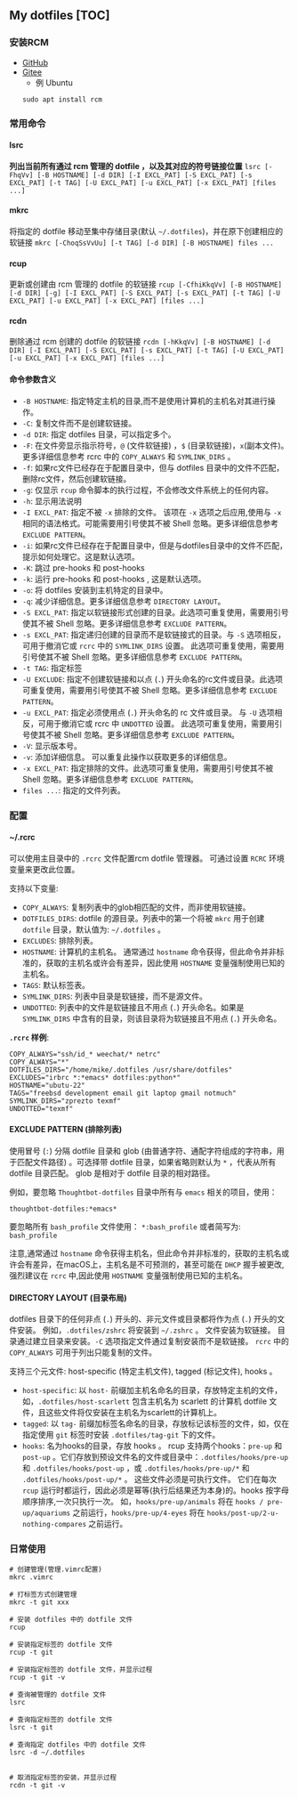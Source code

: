 My dotfiles 
[TOC]
---
###  安装RCM
- [GitHub](https://github.com/thoughtbot/rcm)
- [Gitee](https://gitee.com/mirrors/rcm)
  - 例 Ubuntu
  ```
  sudo apt install rcm
  ```
### 常用命令
#### lsrc
**列出当前所有通过 rcm 管理的 dotfile ，以及其对应的符号链接位置**
`lsrc [-FhqVv] [-B HOSTNAME] [-d DIR] [-I EXCL_PAT] [-S EXCL_PAT] [-s EXCL_PAT] [-t TAG] [-U EXCL_PAT] [-u EXCL_PAT] [-x EXCL_PAT] [files ...]`

#### mkrc
将指定的 dotfile 移动至集中存储目录(默认 `~/.dotfiles`)，并在原下创建相应的软链接
`mkrc [-ChoqSsVvUu] [-t TAG] [-d DIR] [-B HOSTNAME] files ...`

#### rcup
更新或创建由 rcm 管理的 dotfile 的软链接
`rcup [-CfhiKkqVv] [-B HOSTNAME] [-d DIR] [-g] [-I EXCL_PAT] [-S EXCL_PAT] [-s EXCL_PAT] [-t TAG] [-U EXCL_PAT] [-u EXCL_PAT] [-x EXCL_PAT] [files ...]`

#### rcdn
删除通过 rcm 创建的 dotfile 的软链接
`rcdn [-hKkqVv] [-B HOSTNAME] [-d DIR] [-I EXCL_PAT] [-S EXCL_PAT] [-s EXCL_PAT] [-t TAG] [-U EXCL_PAT] [-u EXCL_PAT] [-x EXCL_PAT] [files ...]`

#### 命令参数含义
*   `-B HOSTNAME`: 指定特定主机的目录,而不是使用计算机的主机名对其进行操作。
*   `-C`: 复制文件而不是创建软链接。
*   `-d DIR`: 指定 dotfiles 目录，可以指定多个。
*   `-F`: 在文件旁显示指示符号，`@` (文件软链接) ，`$` (目录软链接)，`x`(副本文件)。更多详细信息参考 rcrc 中的 `COPY_ALWAYS` 和 `SYMLINK_DIRS` 。
*   `-f`: 如果rc文件已经存在于配置目录中，但与 dotfiles 目录中的文件不匹配，删除rc文件，然后创建软链接。
*   `-g`: 仅显示 `rcup` 命令脚本的执行过程，不会修改文件系统上的任何内容。
*   `-h`: 显示用法说明
*   `-I EXCL_PAT`: 指定不被 `-x` 排除的文件。 该项在 `-x` 选项之后应用,使用与 `-x` 相同的语法格式。可能需要用引号使其不被 Shell 忽略。更多详细信息参考 `EXCLUDE PATTERN`。
*   `-i`: 如果rc文件已经存在于配置目录中，但是与dotfiles目录中的文件不匹配，提示如何处理它。这是默认选项。
*   `-K`: 跳过 pre-hooks 和 post-hooks
*   `-k`: 运行 pre-hooks 和 post-hooks , 这是默认选项。
*   `-o`: 将 dotfiles 安装到主机特定的目录中。
*   `-q`: 减少详细信息。更多详细信息参考 `DIRECTORY LAYOUT`。
*   `-S EXCL_PAT`: 指定以软链接形式创建的目录。此选项可重复使用，需要用引号使其不被 Shell 忽略。更多详细信息参考 `EXCLUDE PATTERN`。
*   `-s EXCL_PAT`: 指定递归创建的目录而不是软链接式的目录。与 `-S` 选项相反，可用于撤消它或 `rcrc` 中的 `SYMLINK_DIRS` 设置。 此选项可重复使用，需要用引号使其不被 Shell 忽略。更多详细信息参考 `EXCLUDE PATTERN`。
*   `-t TAG`: 指定标签
*   `-U EXCLUDE`: 指定不创建软链接和以点 (`.`) 开头命名的rc文件或目录。此选项可重复使用，需要用引号使其不被 Shell 忽略。更多详细信息参考 `EXCLUDE PATTERN`。
*   `-u EXCL_PAT`: 指定必须使用点 (`.`) 开头命名的 rc 文件或目录。 与 `-U` 选项相反，可用于撤消它或 rcrc 中 `UNDOTTED` 设置。 此选项可重复使用，需要用引号使其不被 Shell 忽略。更多详细信息参考 `EXCLUDE PATTERN`。
*   `-V`: 显示版本号。
*   `-v`: 添加详细信息。 可以重复此操作以获取更多的详细信息。
*   `-x EXCL_PAT`: 指定排除的文件。此选项可重复使用，需要用引号使其不被 Shell 忽略。更多详细信息参考 `EXCLUDE PATTERN`。
*   `files ...`: 指定的文件列表。
### 配置
####  ~/.rcrc
可以使用主目录中的 `.rcrc` 文件配置rcm dotfile 管理器。 可通过设置 `RCRC` 环境变量来更改此位置。

支持以下变量:
*   `COPY_ALWAYS`: 复制列表中的glob相匹配的文件，而非使用软链接。
*   `DOTFILES_DIRS`: dotfile 的源目录。列表中的第一个将被 `mkrc` 用于创建 `dotfile` 目录，默认值为: `~/.dotfiles` 。
*   `EXCLUDES`: 排除列表。
*   `HOSTNAME`: 计算机的主机名。 通常通过 `hostname` 命令获得，但此命令并非标准的，获取的主机名或许会有差异，因此使用 `HOSTNAME` 变量强制使用已知的主机名。
*   `TAGS`: 默认标签表。
*   `SYMLINK_DIRS`: 列表中目录是软链接，而不是源文件。
*   `UNDOTTED`: 列表中的文件是软链接且不用点 (`.`) 开头命名。如果是 `SYMLINK_DIRS` 中含有的目录，则该目录将为软链接且不用点 (`.`) 开头命名。

**`.rcrc` 样例**:
```Text
COPY_ALWAYS="ssh/id_* weechat/* netrc"
COPY_ALWAYS="*"
DOTFILES_DIRS="/home/mike/.dotfiles /usr/share/dotfiles"
EXCLUDES="irbrc *:*emacs* dotfiles:python*"
HOSTNAME="ubutu-22"
TAGS="freebsd development email git laptop gmail notmuch"
SYMLINK_DIRS="zprezto texmf"
UNDOTTED="texmf"

```

####  EXCLUDE PATTERN (排除列表)
使用冒号 (`:`) 分隔 dotfile 目录和 glob (由普通字符、通配字符组成的字符串，用于匹配文件路径) 。可选择带 dotfile 目录，如果省略则默认为 `*` ，代表从所有 dotfile 目录匹配。 glob 是相对于 dotfile 目录的相对路径。

例如，要忽略 `Thoughtbot-dotfiles` 目录中所有与 `emacs` 相关的项目，使用：

`thoughtbot-dotfiles:*emacs*`


要忽略所有 `bash_profile` 文件使用：
`*:bash_profile`
或者简写为:
`bash_profile`

注意,通常通过 `hostname` 命令获得主机名，但此命令并非标准的，获取的主机名或许会有差异，在macOS上，主机名是不可预测的，甚至可能在 `DHCP` 握手被更改,强烈建议在 `rcrc` 中,因此使用 `HOSTNAME` 变量强制使用已知的主机名。

#### DIRECTORY LAYOUT (目录布局)

dotfiles 目录下的任何非点 (`.`) 开头的、非元文件或目录都将作为点 (`.`) 开头的文件安装。 例如，`.dotfiles/zshrc` 将安装到 `~/.zshrc` 。 文件安装为软链接。 目录通过建立目录来安装。`-C` 选项指定文件通过复制安装而不是软链接。 `rcrc` 中的 `COPY_ALWAYS` 可用于列出只能复制的文件。

支持三个元文件: host-specific (特定主机文件), tagged (标记文件), hooks 。

*   `host-specific`: 以 `host-` 前缀加主机名命名的目录，存放特定主机的文件，如，`.dotfiles/host-scarlett` 包含主机名为 scarlett 的计算机 dotfile 文件，且这些文件将仅安装在主机名为scarlett的计算机上。
*   `tagged`: 以 `tag-` 前缀加标签名命名的目录，存放标记该标签的文件，如，仅在指定使用 `git` 标签时安装 `.dotfiles/tag-git` 下的文件。
*   `hooks`: 名为hooks的目录，存放 hooks 。 rcup 支持两个hooks：`pre-up` 和 `post-up` 。它们存放到预设文件名的文件或目录中：`.dotfiles/hooks/pre-up` 和 `.dotfiles/hooks/post-up` ，或 `.dotfiles/hooks/pre-up/*` 和 `.dotfiles/hooks/post-up/*` 。 这些文件必须是可执行文件。 它们在每次 `rcup` 运行时都运行，因此必须是幂等(执行后结果还为本身)的。hooks 按字母顺序排序,一次只执行一次。 如，`hooks/pre-up/animals` 将在 `hooks / pre-up/aquariums` 之前运行，`hooks/pre-up/4-eyes` 将在 `hooks/post-up/2-u-nothing-compares` 之前运行。

### 日常使用
```Text
# 创建管理(管理.vimrc配置)
mkrc .vimrc 

# 打标签方式创建管理
mkrc -t git xxx

# 安装 dotfiles 中的 dotfile 文件
rcup

# 安装指定标签的 dotfile 文件
rcup -t git

# 安装指定标签的 dotfile 文件，并显示过程
rcup -t git -v

# 查询被管理的 dotfile 文件
lsrc

# 查询指定标签的 dotfile 文件
lsrc -t git

# 查询指定 dotfiles 中的 dotfile 文件
lsrc -d ~/.dotfiles


# 取消指定标签的安装，并显示过程
rcdn -t git -v

```